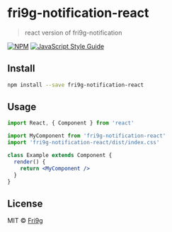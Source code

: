 # fri9g-notification-react

> react version of fri9g-notification

[![NPM](https://img.shields.io/npm/v/fri9g-notification-react.svg)](https://www.npmjs.com/package/fri9g-notification-react) [![JavaScript Style Guide](https://img.shields.io/badge/code_style-standard-brightgreen.svg)](https://standardjs.com)

## Install

```bash
npm install --save fri9g-notification-react
```

## Usage

```jsx
import React, { Component } from 'react'

import MyComponent from 'fri9g-notification-react'
import 'fri9g-notification-react/dist/index.css'

class Example extends Component {
  render() {
    return <MyComponent />
  }
}
```

## License

MIT © [Fri9g](https://github.com/Fri9g)

